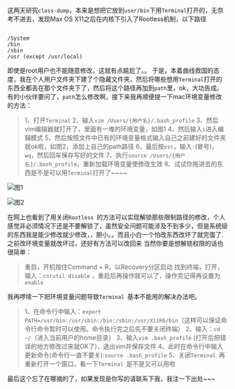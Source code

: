 这两天研究```class-dump```，本来是想把它放到```user/bin```下用```Terminal```打开的，无奈考不进去，发现Max OS X11之后在内核下引入了Rootless机制，以下路径
```

/System
/bin
/sbin
/usr (except /usr/local)
```
即使是root用户也不能随意修改，这就有点尴尬了。。
于是，本着曲线救国的态度，我在个人用户文件夹下建了个隐藏文件夹，然后将哪些想用```Terminal```打开的东西全都丢在那个文件夹下了，然后将这个路径再加到```path```里，ok，大功告成。
有的小伙伴要问了，```path```怎么修改啊，接下来我再顺便提一下mac环境变量修改的方法：
>1、打开```Terminal```
>2、输入```vim /Users/{用户名}/.bash_profile```
>3、然后vim编辑器就打开了，里面有一堆的环境变量，如图1
>4、然后输入```i```进入编辑模式
>5、然后按照文件中已有的环境变量格式输入自己之前建好的文件夹就ok啦，如图2，添加上自己的path路径
>6、最后按```esc```，输入```:```(冒号)，```wq```，然后回车保存写好的文件
>7、执行```source /Users/{用户名}/.bash_profile```，重新加载环境变量使修改生效
>8、试试你拖进去的东西是不是可以用```Terminal```打开了~~~~

![图1](http://upload-images.jianshu.io/upload_images/1648999-e79499e22360fc68.png?imageMogr2/auto-orient/strip%7CimageView2/2/w/1240)

![图2](http://upload-images.jianshu.io/upload_images/1648999-8001d89d7e3c0fcf.png?imageMogr2/auto-orient/strip%7CimageView2/2/w/1240)

在网上也看到了用关闭```Rootless ```的方法可以实现解锁那些限制路径的修改，个人感觉非必须情况下还是不要解锁了，虽然安全问题可能涉及不到多少，但是系统级的东西我是能少修改就少修改，，胆小。。而且小白一个怕改东西改坏了就完蛋了.之前改环境变量就改坏过，还好有方法可以改回来
当然你要是想解锁权限的话也很简单：  
>重启，开机按住Command + R，以Recovery分区启动
>找到终端，打开，输入：`csrutil disable`  ，重启后再操作就可以了，操作完记得再设置为`enable`

我再啰嗦一下把环境变量问题导致```Terminal ```基本不能用的解决办法吧。

>1、在命令行中输入：```export PATH=/usr/bin:/usr/sbin:/bin:/sbin:/usr/X11R6/bin```（这样可以保证命令行命令暂时可以使用。命令执行完之后先不要关闭终端）
>2、输入：```cd ~/```（进入当前用户的home目录）
>3、输入```vim .bash_profile``` (打开后把错误的地方修改过来就OK了)，退出vim并保存文件
>4、此时在命令行中输入更新命令(命令行一直不要关):```source .bash_profile```
>5、关闭```Terminal ```再重新打开一个窗口，看一下```Terminal ```是不是又可以用啦

最后这个忘了在哪摘的了，如果发现是你写的请联系下我，我注一下出处~~~
